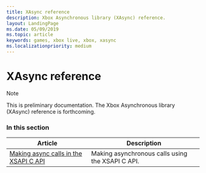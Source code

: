 ```yaml
---
title: XAsync reference
description: Xbox Asynchronous library (XAsync) reference.
layout: LandingPage
ms.date: 05/09/2019
ms.topic: article
keywords: games, xbox live, xbox, xasync
ms.localizationpriority: medium
---
```


# XAsync reference

> [!NOTE]
> This is preliminary documentation. The Xbox Asynchronous library (XAsync) reference is forthcoming.


### In this section

| Article | Description |
|---------|-------------|
| [Making async calls in the XSAPI C API](../../api-ref/xasync/flatc-async-patterns.md) | Making asynchronous calls using the XSAPI C API. |


<!-- ### See also -->

